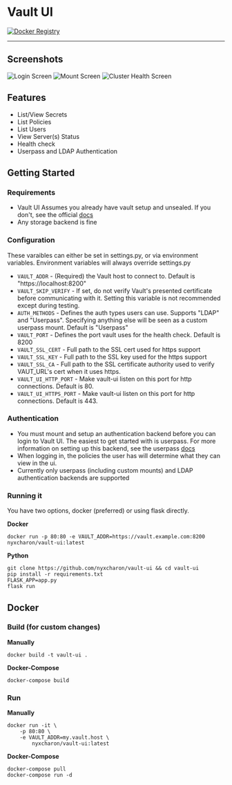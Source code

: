 # Vault UI

[![Docker Registry](https://img.shields.io/docker/pulls/nyxcharon/vault-ui.svg)](https://registry.hub.docker.com/u/nyxcharon/vault-ui)

---

## Screenshots
![Login Screen](/screenshots/login.png?raw=true)
![Mount Screen](/screenshots/mounts.png?raw=true)
![Cluster Health Screen](/screenshots/cluster.png?raw=true)

## Features
* List/View Secrets
* List Policies
* List Users
* View Server(s) Status
* Health check
* Userpass and LDAP Authentication

## Getting Started

### Requirements
  * Vault UI Assumes you already have vault setup and unsealed. If you don't, see the official [docs](https://www.vaultproject.io/intro/getting-started/install.html)
  * Any storage backend is fine
  
### Configuration
  These varaibles can either be set in settings.py, or via environment variables. Environment variables will always override settings.py
  * `VAULT_ADDR` - (Required) the Vault host to connect to. Default is "https://localhost:8200"
  * `VAULT_SKIP_VERIFY` - 	If set, do not verify Vault's presented certificate before communicating with it. Setting this variable is not recommended except during testing.
  * `AUTH_METHODS` - Defines the auth types users can use. Supports "LDAP" and "Userpass". Specifying anything else will be seen as a custom userpass mount. Default is "Userpass"
  * `VAULT_PORT` - Defines the port vault uses for the health check. Default is 8200
  * `VAULT_SSL_CERT` - Full path to the SSL cert used for https support
  * `VAULT_SSL_KEY` - Full path to the SSL key used for the https support
  * `VAULT_SSL_CA` - Full path to the SSL certificate authority used to verify VAUT_URL's cert when it uses https.
  * `VAULT_UI_HTTP_PORT` - Make vault-ui listen on this port for http connections. Default is 80.
  * `VAULT_UI_HTTPS_PORT` - Make vault-ui listen on this port for http connections. Default is 443.

  
### Authentication
  * You must mount and setup an authentication backend before you can login to Vault UI. The easiest to get started with is userpass. For more information on setting up this backend, see the userpass [docs](https://www.vaultproject.io/docs/auth/userpass.html)
  * When logging in, the policies the user has will determine what they can view in the ui. 
  * Currently only userpass (including custom mounts) and LDAP authentication backends are supported
  
### Running it
  You have two options, docker (preferred) or using flask directly.
  
  __Docker__
  ```
  docker run -p 80:80 -e VAULT_ADDR=https://vault.example.com:8200 nyxcharon/vault-ui:latest
  ```

  __Python__
  ```
  git clone https://github.com/nyxcharon/vault-ui && cd vault-ui
  pip install -r requirements.txt
  FLASK_APP=app.py
  flask run
  ```
  
## Docker

### Build (for custom changes)

__Manually__

```
docker build -t vault-ui .
```

__Docker-Compose__

```
docker-compose build
```

### Run

__Manually__

```
docker run -it \
    -p 80:80 \
    -e VAULT_ADDR=my.vault.host \
        nyxcharon/vault-ui:latest
```

__Docker-Compose__

```
docker-compose pull
docker-compose run -d
```
